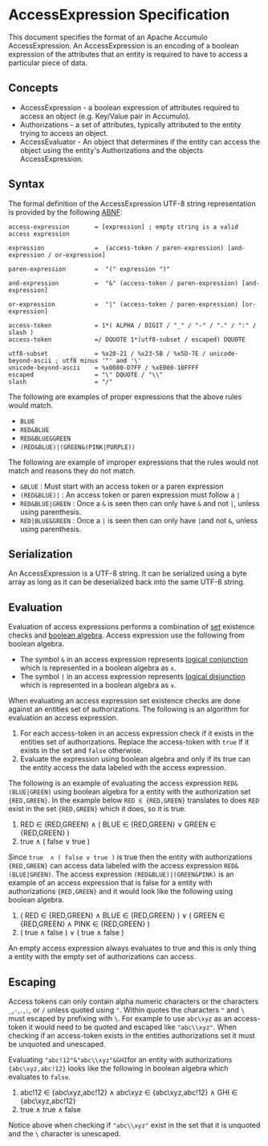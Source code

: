 <!--

    Licensed to the Apache Software Foundation (ASF) under one
    or more contributor license agreements. See the NOTICE file
    distributed with this work for additional information
    regarding copyright ownership. The ASF licenses this file
    to you under the Apache License, Version 2.0 (the
    "License"); you may not use this file except in compliance
    with the License. You may obtain a copy of the License at

      https://www.apache.org/licenses/LICENSE-2.0

    Unless required by applicable law or agreed to in writing,
    software distributed under the License is distributed on an
    "AS IS" BASIS, WITHOUT WARRANTIES OR CONDITIONS OF ANY
    KIND, either express or implied. See the License for the
    specific language governing permissions and limitations
    under the License.

-->

# AccessExpression Specification

This document specifies the format of an Apache Accumulo AccessExpression. An AccessExpression
is an encoding of a boolean expression of the attributes that an entity is required to have to
access a particular piece of data.

## Concepts

* AccessExpression - a boolean expression of attributes required to access an object (e.g. Key/Value pair in Accumulo).
* Authorizations - a set of attributes, typically attributed to the entity trying to access an object.
* AccessEvaluator - An object that determines if the entity can access the object using the entity's Authorizations and the objects AccessExpression.

## Syntax

The formal definition of the AccessExpression UTF-8 string representation is provided by
the following [ABNF][1]:

```
access-expression       = [expression] ; empty string is a valid access expression

expression              =  (access-token / paren-expression) [and-expression / or-expression]

paren-expression        =  "(" expression ")"

and-expression          =  "&" (access-token / paren-expression) [and-expression]

or-expression           =  "|" (access-token / paren-expression) [or-expression]

access-token            = 1*( ALPHA / DIGIT / "_" / "-" / "." / ":" / slash )
access-token            =/ DQUOTE 1*(utf8-subset / escaped) DQUOTE

utf8-subset             = %x20-21 / %x23-5B / %x5D-7E / unicode-beyond-ascii ; utf8 minus '"' and '\'
unicode-beyond-ascii    = %x0080-D7FF / %xE000-10FFFF
escaped                 = "\" DQUOTE / "\\"
slash                   = "/"
```

The following are examples of proper expressions that the above rules would match.

 * `BLUE`
 * `RED&BLUE`
 * `RED&BLUE&GREEN`
 * `(RED&BLUE)|(GREEN&(PINK|PURPLE))`

The following are example of improper expressions that the rules would not match and reasons they do not match.

* `&BLUE` : Must start with an access token or a paren expression
* `(RED&BLUE)|` : An access token or paren expression must follow a `|`
* `RED&BLUE|GREEN` : Once a `&` is seen then can only have `&` and not `|`, unless using parenthesis. 
* `RED|BLUE&GREEN` : Once a `|` is seen then can only have `|`and not `&`, unless using parenthesis.

## Serialization

An AccessExpression is a UTF-8 string. It can be serialized using a byte array as long as it
can be deserialized back into the same UTF-8 string.

## Evaluation

Evaluation of access expressions performs a combination of [set][2] existence
checks and [boolean algebra][3]. Access expression use the following from
boolean algebra.

 * The symbol `&` in an access expression represents [logical conjunction][4]
   which is represented in a boolean algebra as `∧`.
 * The symbol `|` in an access expression represents [logical disjunction][5]
   which is represented in a boolean algebra as `∨`.

When evaluating an access expression set existence checks are done against an
entities set of authorizations. The following is an algorithm for evaluation an
access expression.

 1. For each access-token in an access expression check if it exists in the
    entities set of authorizations. Replace the access-token with `true` if it
    exists in the set and `false` otherwise.
 2. Evaluate the expression using boolean algebra and only if its true can the
    entity access the data labeled with the access expression.

The following is an example of evaluating the access expression
`RED&(BLUE|GREEN)` using boolean algebra for a entity with the authorization
set `{RED,GREEN}`. In the example below `RED ∈ {RED,GREEN}` translates to does
`RED` exist in the set `{RED,GREEN}` which it does, so it is true.

 1. RED ∈ {RED,GREEN} ∧ ( BLUE ∈ {RED,GREEN} ∨ GREEN ∈ {RED,GREEN} )
 2. true  ∧ ( false ∨ true )

Since `true  ∧ ( false ∨ true )` is true then the entity with authorizations
`{RED,GREEN}` can access data labeled with the access expression
`RED&(BLUE|GREEN)`. The access expression `(RED&BLUE)|(GREEN&PINK)` is an
example of an access expression that is false for a entity with authorizations
`{RED,GREEN}` and it would look like the following using boolean algebra.

 1. ( RED ∈ {RED,GREEN} ∧ BLUE ∈ {RED,GREEN} ) ∨ ( GREEN ∈ {RED,GREEN} ∧ PINK ∈
    {RED,GREEN} )
 2. ( true ∧ false ) ∨ ( true ∧ false )

An empty access expression always evaluates to true and this is only thing a
entity with the empty set of authorizations can access.

## Escaping

Access tokens can only contain alpha numeric characters or the characters
`_`,`-`,`.`,`:`, or `/` unless quoted using `"`. Within quotes the characters
`"` and `\` must escaped by prefixing with `\`. For example to use `abc\xyz` as
an access-token it would need to be quoted and escaped like `"abc\\xyz"`. When
checking if an access-token exists in the entities authorizations set it must
be unquoted and unescaped.

Evaluating `"abc!12"&"abc\\xyz"&GHI`for an entity with authorizations
`{abc\xyz,abc!12}` looks like the following in boolean algebra which evaluates
to `false`.

 1. abc!12 ∈ {abc\xyz,abc!12} ∧ abc\xyz ∈ {abc\xyz,abc!12} ∧ GHI ∈
    {abc\xyz,abc!12}
 2. true ∧ true ∧ false

Notice above when checking if `"abc\\xyz"` exist in the set that it is unquoted
and the `\` character is unescaped.

[1]: https://www.rfc-editor.org/rfc/rfc5234
[2]: https://en.wikipedia.org/wiki/Set_(mathematics)
[3]: https://en.wikipedia.org/wiki/Boolean_algebra
[4]: https://en.wikipedia.org/wiki/Logical_conjunction
[5]: https://en.wikipedia.org/wiki/Logical_disjunction
